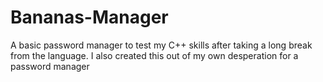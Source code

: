 # Bananas-Manager
A basic password manager to test my C++ skills after taking a long break from the language. I also created this out of my own desperation for a password manager
